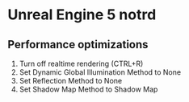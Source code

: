 # Unreal Engine 5 notrd

## Performance optimizations
1. Turn off realtime rendering (CTRL+R)
2. Set Dynamic Global Illumination Method to None
3. Set Reflection Method to None
4. Set Shadow Map Method to Shadow Map